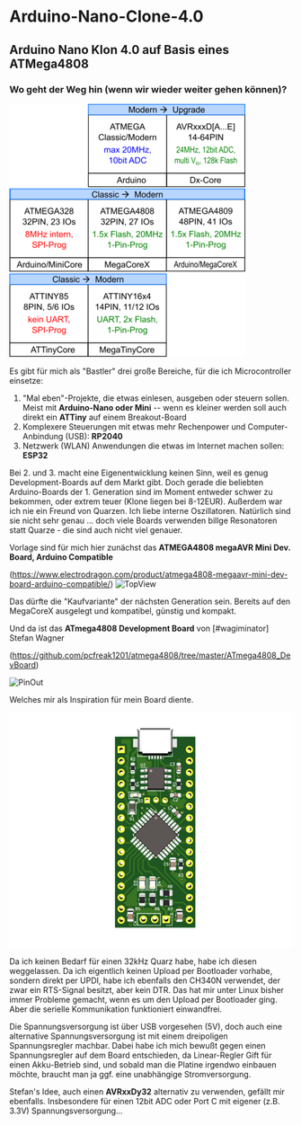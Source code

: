 # Arduino-Nano-Clone-4.0
## Arduino Nano Klon 4.0 auf Basis eines ATMega4808

### Wo geht der Weg hin (wenn wir wieder weiter gehen können)?

![Entwicklung](./images/ClassicModern.png)

Es gibt für mich als "Bastler" drei große Bereiche, für die ich Microcontroller einsetze:
1. "Mal eben"-Projekte, die etwas einlesen, ausgeben oder steuern sollen. Meist mit **Arduino-Nano oder Mini** -- wenn es kleiner werden soll auch direkt ein **ATTiny** auf einem Breakout-Board
2. Komplexere Steuerungen mit etwas mehr Rechenpower und Computer-Anbindung (USB): **RP2040**
3. Netzwerk (WLAN) Anwendungen die etwas im Internet machen sollen: **ESP32**

Bei 2. und 3. macht eine Eigenentwicklung keinen Sinn, weil es genug Development-Boards auf dem Markt gibt. Doch gerade die beliebten Arduino-Boards der 1. Generation sind im Moment entweder schwer zu bekommen, oder extrem teuer (Klone liegen bei 8-12EUR).
Außerdem war ich nie ein Freund von Quarzen. Ich liebe interne Oszillatoren. Natürlich sind sie nicht sehr genau ... doch viele Boards verwenden billge Resonatoren statt Quarze - die sind auch nicht viel genauer.

Vorlage sind für mich hier zunächst das **ATMEGA4808 megaAVR Mini Dev. Board, Arduino Compatible**

(https://www.electrodragon.com/product/atmega4808-megaavr-mini-dev-board-arduino-compatible/)
![TopView](https://s5.electrodragon.com/wp-content/uploads/2020/11/ATMEGA4808-megaAVR-Mini-Dev.-Board-Arduino-Compatible-01.jpg)

Das dürfte die "Kaufvariante" der nächsten Generation sein. Bereits auf den MegaCoreX ausgelegt und kompatibel, günstig und kompakt.

Und da ist das **ATmega4808 Development Board** von [#wagiminator] Stefan Wagner 

(https://github.com/pcfreak1201/atmega4808/tree/master/ATmega4808_DevBoard)

![PinOut](https://github.com/wagiminator/AVR-Development-Boards/raw/master/ATmega4808_DevBoard/ATmega4808_DevBoard_pinout.png)

Welches mir als Inspiration für mein Board diente.

![Arduino-Nano-Clone-4.0](./images/m4808.png)

Da ich keinen Bedarf für einen 32kHz Quarz habe, habe ich diesen weggelassen. Da ich eigentlich keinen Upload per Bootloader vorhabe, sondern direkt per UPDI, habe ich ebenfalls den CH340N verwendet, der zwar ein RTS-Signal besitzt, aber kein DTR. Das hat mir unter Linux bisher immer Probleme gemacht, wenn es um den Upload per Bootloader ging. Aber die serielle Kommunikation funktioniert einwandfrei.

Die Spannungsversorgung ist über USB vorgesehen (5V), doch auch eine alternative Spannungsversorgung ist mit einem dreipoligen Spannungsregler machbar. Dabei habe ich mich bewußt gegen einen Spannungsregler auf dem Board entschieden, da Linear-Regler Gift für einen Akku-Betrieb sind, und sobald man die Platine irgendwo einbauen möchte, braucht man ja ggf. eine unabhängige Stromversorgung.

Stefan's Idee, auch einen **AVRxxDy32** alternativ zu verwenden, gefällt mir ebenfalls. Insbesondere für einen 12bit ADC oder Port C mit eigener (z.B. 3.3V) Spannungsversorgung...
